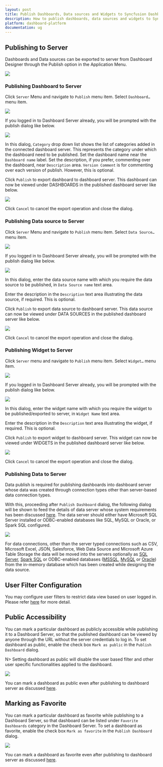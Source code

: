 ```yaml
---
layout: post
title: Publish Dashboards, Data sources and Widgets to Syncfusion Dashboard Server
description: How to publish dashboards, data sources and widgets to Syncfusion Dashboard Server
platform: dashboard-platform
documentation: ug
---
```


## Publishing to Server

Dashboards and Data sources can be exported to server from Dashboard Designer through the Publish option in the Application Menu.

![](images/exportingtoserver_publish.png)

### Publishing Dashboard to Server

Click `Server` Menu and navigate to `Publish` menu item. Select `Dashboard…` menu item.

![](images/exportingtoserver_dashboard.png)

If you logged in to Dashboard Server already, you will be prompted with the publish dialog like below.

![](images/exportingtoserver_publishdashboardwizard.png)

In this dialog, `Category` drop down list shows the list of categories added in the connected dashboard server. This represents the category under which the dashboard need to be published. Set the dashboard name near the `Dashboard name` label. Set the description, if you prefer, commenting over the dashboard, near `Description` area. `Version Comment` is for commenting over each version of publish. However, this is optional.

Click `Publish` to export dashboard to dashboard server. This dashboard can now be viewed under DASHBOARDS in the published dashboard server like below.

![](images/exportingtoserver_selectdashboard.png)

Click `Cancel` to cancel the export operation and close the dialog.

### Publishing Data source to Server

Click `Server` Menu and navigate to `Publish` menu item. Select `Data Source…` menu item.

![](images/exportingtoserver_datasource.png)

If you logged in to Dashboard Server already, you will be prompted with the publish dialog like below.

![](images/exportingtoserver_datasourcewizard.png)

In this dialog, enter the data source name with which you require the data source to be published, in `Data Source name` text area.

Enter the description in the `Description` text area illustrating the data source, if required. This is optional.

Click `Publish` to export data source to dashboard server. This data source can now be viewed under DATA SOURCES in the published dashboard server like below.

![](images/exportingtoserver_selectdatasource.png)

Click `Cancel` to cancel the export operation and close the dialog.

### Publishing Widget to Server

Click `Server` menu and navigate to `Publish` menu item. Select `Widget…` menu item.

![](images/exportingwidgetstoserver_publish.png)

If you logged in to Dashboard Server already, you will be prompted with the publish dialog like below.

![](images/exportingwidgetstoserver_publishwidget.png)

In this dialog, enter the widget name with which you require the widget to be published/exported to server, in `Widget Name` text area.

Enter the description in the `Description` text area illustrating the widget, if required. This is optional.

Click `Publish` to export widget to dashboard server. This widget can now be viewed under WIDGETS in the published dashboard server like below.

![](images/exportingwidgetstoserver_widget.png)

Click `Cancel` to cancel the export operation and close the dialog.

### Publishing Data to Server

Data publish is required for publishing dashboards into dashboard server whose data was created through connection types other than server-based data connection types.

With this, proceeding after `Publish Dashboard` dialog, the following dialog will be shown to feed the details of data server whose system requirements has been discussed [here](/en-us/dashboard-platform/dashboard-designer/system-requirements). The data server should either have Microsoft SQL Server installed or ODBC-enabled databases like SQL, MySQL or Oracle, or Spark SQL configured. 

![](images/exportingtoserver_selectpublish.png)
   
For data connections, other than the server typed connections such as CSV, Microsoft Excel, JSON, Salesforce, Web Data Source and Microsoft Azure Table Storage the data will be moved into the servers optionally as [SQL Server](/en-us/dashboard-platform/dashboard-designer/connecting-to-data/connecting-to-data#connecting-to-sql-server-database), [Spark SQL](/en-us/dashboard-platform/dashboard-designer/connecting-to-data/connecting-to-data#connecting-to-spark-sql-data) or ODBC-enabled databases ([MSSQL](/en-us/dashboard-platform/dashboard-designer/connecting-to-data/connecting-to-data#connecting-to-sql-server-database-through-odbc-connection), [MySQL](/en-us/dashboard-platform/dashboard-designer/connecting-to-data/connecting-to-data#connecting-to-mysql-database-through-odbc-connection) or [Oracle](/en-us/dashboard-platform/dashboard-designer/connecting-to-data/connecting-to-data#connecting-to-oracle-database-through-odbc-connection)) from the in-memory database which has been created while designing the data source.


## User Filter Configuration

You may configure user filters to restrict data view based on user logged in. Please refer [here](/en-us/dashboard-platform/dashboard-designer/compose-dashboard/configuring-user-based-filter) for more detail.


## Public Accessibility 

You can mark a particular dashboard as publicly accessible while publishing it to a Dashboard Server, so that the published dashboard can be viewed by anyone through the URL without the server credentials to log in. To set dashboard as public, enable the check box `Mark as public` in the `Publish Dashboard` dialog.

N> Setting dashboard as public will disable the user based filter and other user specific functionalities applied to the dashboard.

![](images/markaspublic.png)

You can mark a dashboard as public even after publishing to dashboard server as discussed [here](/en-us/dashboard-platform/dashboard-server/administration/manage-dashboards/public-dashboards#make-public).

## Marking as Favorite

You can mark a particular dashboard as favorite while publishing to a Dashboard Server, so that dashboard can be listed under `Favorite Dashboards` category in the Dashboard Server. To set a dashboard as favorite, enable the check box `Mark as favorite` in the `Publish Dashboard` dialog.

![](images/markasfavorite.png)

You can mark a dashboard as favorite even after publishing to dashboard server as discussed [here](/en-us/dashboard-platform/dashboard-server/administration/manage-dashboards/favorite-dashboards#mark-a-dashboard-as-favorite).


